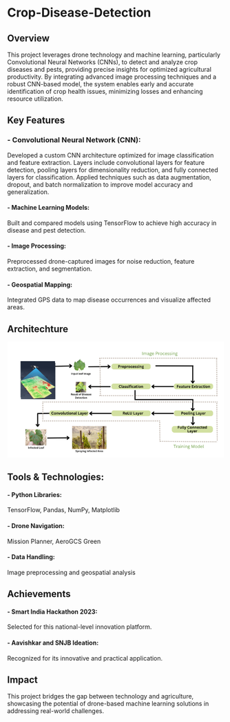 # Crop-Disease-Detection
## Overview 
This project leverages drone technology and machine learning, particularly Convolutional Neural Networks (CNNs), to detect and analyze crop diseases and pests, providing precise insights for optimized agricultural productivity. By integrating advanced image processing techniques and a robust CNN-based model, the system enables early and accurate identification of crop health issues, minimizing losses and enhancing resource utilization.

## Key Features
### - Convolutional Neural Network (CNN):
Developed a custom CNN architecture optimized for image classification and feature extraction.
Layers include convolutional layers for feature detection, pooling layers for dimensionality reduction, and fully connected layers for classification.
Applied techniques such as data augmentation, dropout, and batch normalization to improve model accuracy and generalization.

#### - Machine Learning Models:
   Built and compared models using TensorFlow to achieve high accuracy in disease and pest detection.

#### - Image Processing:
   Preprocessed drone-captured images for noise reduction, feature extraction, and segmentation.

#### - Geospatial Mapping:
   Integrated GPS data to map disease occurrences and visualize affected areas.

## Architechture
![image alt](Architechture_Dig.png)
   
## Tools & Technologies:
#### - Python Libraries: 
TensorFlow, Pandas, NumPy, Matplotlib
#### - Drone Navigation:
Mission Planner, AeroGCS Green
#### - Data Handling: 
Image preprocessing and geospatial analysis

## Achievements
#### - Smart India Hackathon 2023:
Selected for this national-level innovation platform.
#### - Aavishkar and SNJB Ideation: 
Recognized for its innovative and practical application.

## Impact
This project bridges the gap between technology and agriculture, showcasing the potential of drone-based machine learning solutions in addressing real-world challenges.

